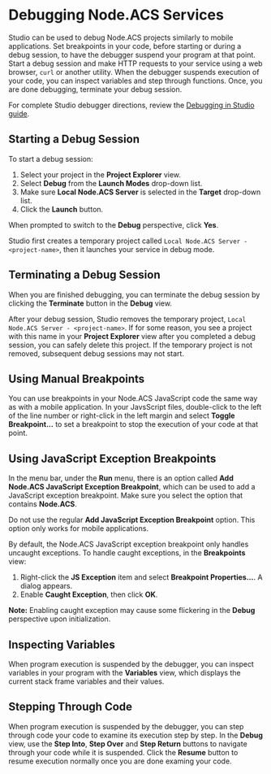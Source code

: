 # Debugging Node.ACS Services

Studio can be used to debug Node.ACS projects similarly to mobile applications.  Set breakpoints in
your code, before starting or during a debug session, to have the debugger suspend your program
at that point.  Start a debug session and make HTTP requests to your service using a web browser,
`curl` or another utility.  When the debugger suspends execution of your code, you can inspect variables
and step through functions.  Once, you are done debugging, terminate your debug session.

For complete Studio debugger directions, review the 
[Debugging in Studio guide](http://docs.appcelerator.com/titanium/latest/#!/guide/Debugging_in_Studio).

## Starting a Debug Session

To start a debug session:

  1. Select your project in the **Project Explorer** view.
  2. Select **Debug** from the **Launch Modes** drop-down list.
  3. Make sure **Local Node.ACS Server** is selected in the **Target** drop-down list.
  4. Click the **Launch** button.

When prompted to switch to the **Debug** perspective, click **Yes**.

Studio first creates a temporary project called `Local Node.ACS Server - <project-name>`,
then it launches your service in debug mode.

## Terminating a Debug Session

When you are finished debugging, you can terminate the debug session by clicking the **Terminate** button
in the **Debug** view.

After your debug session, Studio removes the temporary project, `Local Node.ACS Server - <project-name>`.
If for some reason, you see a project with this name in your
**Project Explorer** view after you completed a debug session, you can safely delete this project.
If the temporary project is not removed, subsequent debug sessions may not start.

## Using Manual Breakpoints

You can use breakpoints in your Node.ACS JavaScript code the same way as with a mobile application.
In your JavsScript files, double-click to the left of the line number or right-click in the left
margin and select **Toggle Breakpoint...** to set a breakpoint to stop the execution of your code at
that point.

## Using JavaScript Exception Breakpoints

In the menu bar, under the **Run** menu, there is an option called **Add Node.ACS JavaScript Exception
Breakpoint**, which can be used to add a JavaScript exception breakpoint. Make sure you select the
option that contains **Node.ACS**.

Do not use the regular **Add JavaScript Exception Breakpoint** option.  This option only works for
mobile applications.

By default, the Node.ACS JavaScript exception breakpoint only handles uncaught exceptions.  To
handle caught exceptions, in the **Breakpoints** view:

  1. Right-click the **JS Exception** item and select **Breakpoint Properties...**. A dialog appears.
  2. Enable **Caught Exception**, then click **OK**.

**Note:** Enabling caught exception may cause some flickering in the **Debug** perspective upon
initialization.

## Inspecting Variables

When program execution is suspended by the debugger, you can inspect variables in your program
with the **Variables** view, which displays the current stack frame variables and their values.

## Stepping Through Code

When program execution is suspended by the debugger, you can step through code your code to examine
its execution step by step.  In the **Debug** view, use the **Step Into**, **Step Over** and **Step
Return** buttons to navigate through your code while it is suspended.  Click the **Resume** button
to resume execution normally once you are done examing your code.
